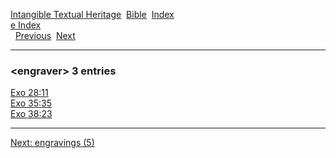 [Intangible Textual Heritage](../../index)  [Bible](../index) 
[Index](index)   
[e Index](_e_)  
  [Previous](c03712)  [Next](c03714) 

------------------------------------------------------------------------

### &lt;engraver&gt; 3 entries

[Exo 28:11](../kjv/exo028.htm#011)  
[Exo 35:35](../kjv/exo035.htm#035)  
[Exo 38:23](../kjv/exo038.htm#023)  

------------------------------------------------------------------------

[Next: engravings (5)](c03714)
